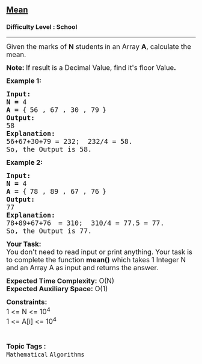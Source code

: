 <h2><a href="https://www.geeksforgeeks.org/problems/mean0021/1?page=4&difficulty=School,Basic&sortBy=difficulty">Mean</a></h2><h3>Difficulty Level : School</h3><hr><div class="problems_problem_content__Xm_eO"><p><span style="font-size:18px">Given the marks of <strong>N</strong> students<strong> </strong>in an Array <strong>A</strong>, calculate the mean.</span></p>

<p><span style="font-size:18px"><strong>Note: </strong>If result is a Decimal Value, find&nbsp;it's floor Value<strong>. </strong></span></p>

<p><span style="font-size:18px"><strong>Example 1:</strong></span></p>

<pre><span style="font-size:18px"><strong>Input:</strong></span>
<span style="font-size:18px"><strong>N = </strong>4 </span>
<span style="font-size:18px"><strong>A = </strong>{</span> <span style="font-size:18px">56 , 67 , 30 , 79</span> <span style="font-size:18px">}</span>
<span style="font-size:18px"><strong>Output:</strong></span>
<span style="font-size:18px">58</span>
<span style="font-size:18px"><strong>Explanation:</strong></span>
<span style="font-size:18px">56+67+30+79 = 232;  232/4 = 58.
So, the Output is 58.</span></pre>

<p><span style="font-size:18px"><strong>Example 2:</strong></span></p>

<pre><span style="font-size:18px"><strong>Input:</strong></span>
<span style="font-size:18px"><strong>N = </strong>4 </span>
<span style="font-size:18px"><strong>A = </strong>{</span> <span style="font-size:18px">78 , 89 , 67 , 76</span> <span style="font-size:18px">}</span>
<span style="font-size:18px"><strong>Output:</strong></span>
<span style="font-size:18px">77</span>
<span style="font-size:18px"><strong>Explanation:</strong></span>
<span style="font-size:18px">78+89+67+76</span> <span style="font-size:18px"> = 310;  310/4 = 77.5 = 77.
So, the Output is 77.</span>
</pre>

<p><span style="font-size:18px"><strong>Your Task:</strong><br>
You don't need to read input or print anything. Your task is to complete the function <strong>mean()</strong> which takes 1 Integer N and an Array A as input and returns the answer.</span></p>

<p><span style="font-size:18px"><strong>Expected Time Complexity:</strong> O(N)<br>
<strong>Expected Auxiliary Space:</strong> O(1)</span></p>

<p><span style="font-size:18px"><strong>Constraints:</strong><br>
1 &lt;= N &lt;= 10<sup>4</sup><br>
1 &lt;= A[i] &lt;= 10<sup>4</sup></span></p>
</div><br><p><span style=font-size:18px><strong>Topic Tags : </strong><br><code>Mathematical</code>&nbsp;<code>Algorithms</code>&nbsp;